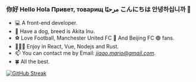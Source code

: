 ### 你好 Hello Hola Привет, товарищ مرحبًا こんにちは 안녕하십니까 👋

- 💻 A front-end developer.
- 🐶 Have a dog, breed is Akita Inu.
- ⚽️ Love Football, Manchester United FC 🔴 And Beijing FC 🟢 fans.
- 👨🏻‍💻 Enjoy in React, Vue, Nodejs and Rust.
- 📫 You can contact me by Email: *jiaao.mario@gmail.com*.
- 🍀 All the best.

[![GitHub Streak](https://streak-stats.demolab.com?user=jiaao.mario&theme=vue-dark&locale=zh&date_format=%5BY.%5Dn.j)](https://git.io/streak-stats)
